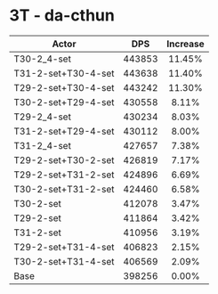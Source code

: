 # 3T - da-cthun
| Actor | DPS | Increase |
|---|:---:|:---:|
|T30-2_4-set|443853|11.45%|
|T31-2-set+T30-4-set|443638|11.40%|
|T29-2-set+T30-4-set|443242|11.30%|
|T30-2-set+T29-4-set|430558|8.11%|
|T29-2_4-set|430234|8.03%|
|T31-2-set+T29-4-set|430112|8.00%|
|T31-2_4-set|427657|7.38%|
|T29-2-set+T30-2-set|426819|7.17%|
|T29-2-set+T31-2-set|424896|6.69%|
|T30-2-set+T31-2-set|424460|6.58%|
|T30-2-set|412078|3.47%|
|T29-2-set|411864|3.42%|
|T31-2-set|410956|3.19%|
|T29-2-set+T31-4-set|406823|2.15%|
|T30-2-set+T31-4-set|406569|2.09%|
|Base|398256|0.00%|
